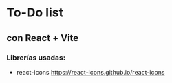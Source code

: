 # To-Do list
## con React + Vite

### Librerías usadas:
- react-icons
https://react-icons.github.io/react-icons
